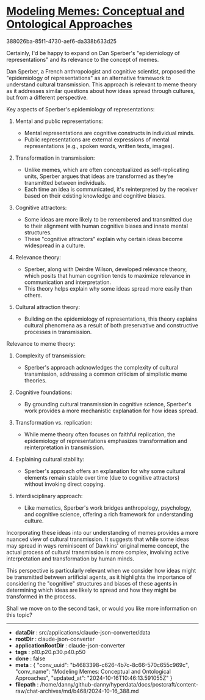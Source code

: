 # [Modeling Memes: Conceptual and Ontological Approaches](https://claude.ai/chat/b4683398-c626-4b7c-8c66-570c655c969c)

388026ba-85f1-4730-aef6-da338b633d25

 Certainly, I'd be happy to expand on Dan Sperber's "epidemiology of representations" and its relevance to the concept of memes.

Dan Sperber, a French anthropologist and cognitive scientist, proposed the "epidemiology of representations" as an alternative framework to understand cultural transmission. This approach is relevant to meme theory as it addresses similar questions about how ideas spread through cultures, but from a different perspective.

Key aspects of Sperber's epidemiology of representations:

1. Mental and public representations:
   - Mental representations are cognitive constructs in individual minds.
   - Public representations are external expressions of mental representations (e.g., spoken words, written texts, images).

2. Transformation in transmission:
   - Unlike memes, which are often conceptualized as self-replicating units, Sperber argues that ideas are transformed as they're transmitted between individuals.
   - Each time an idea is communicated, it's reinterpreted by the receiver based on their existing knowledge and cognitive biases.

3. Cognitive attractors:
   - Some ideas are more likely to be remembered and transmitted due to their alignment with human cognitive biases and innate mental structures.
   - These "cognitive attractors" explain why certain ideas become widespread in a culture.

4. Relevance theory:
   - Sperber, along with Deirdre Wilson, developed relevance theory, which posits that human cognition tends to maximize relevance in communication and interpretation.
   - This theory helps explain why some ideas spread more easily than others.

5. Cultural attraction theory:
   - Building on the epidemiology of representations, this theory explains cultural phenomena as a result of both preservative and constructive processes in transmission.

Relevance to meme theory:

1. Complexity of transmission:
   - Sperber's approach acknowledges the complexity of cultural transmission, addressing a common criticism of simplistic meme theories.

2. Cognitive foundations:
   - By grounding cultural transmission in cognitive science, Sperber's work provides a more mechanistic explanation for how ideas spread.

3. Transformation vs. replication:
   - While meme theory often focuses on faithful replication, the epidemiology of representations emphasizes transformation and reinterpretation in transmission.

4. Explaining cultural stability:
   - Sperber's approach offers an explanation for why some cultural elements remain stable over time (due to cognitive attractors) without invoking direct copying.

5. Interdisciplinary approach:
   - Like memetics, Sperber's work bridges anthropology, psychology, and cognitive science, offering a rich framework for understanding culture.

Incorporating these ideas into our understanding of memes provides a more nuanced view of cultural transmission. It suggests that while some ideas may spread in ways reminiscent of Dawkins' original meme concept, the actual process of cultural transmission is more complex, involving active interpretation and transformation by human minds.

This perspective is particularly relevant when we consider how ideas might be transmitted between artificial agents, as it highlights the importance of considering the "cognitive" structures and biases of these agents in determining which ideas are likely to spread and how they might be transformed in the process.

Shall we move on to the second task, or would you like more information on this topic?

---

* **dataDir** : src/applications/claude-json-converter/data
* **rootDir** : claude-json-converter
* **applicationRootDir** : claude-json-converter
* **tags** : p10.p20.p30.p40.p50
* **done** : false
* **meta** : {
  "conv_uuid": "b4683398-c626-4b7c-8c66-570c655c969c",
  "conv_name": "Modeling Memes: Conceptual and Ontological Approaches",
  "updated_at": "2024-10-16T10:46:13.591055Z"
}
* **filepath** : /home/danny/github-danny/hyperdata/docs/postcraft/content-raw/chat-archives/md/b468/2024-10-16_388.md